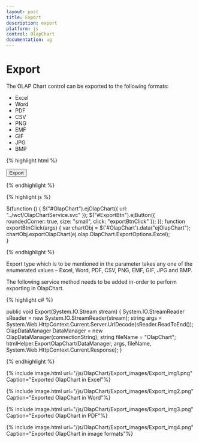 ```yaml
---
layout: post
title: Export
description: export
platform: js
control: OlapChart
documentation: ug
---
```


# Export

The OLAP Chart control can be exported to the following formats:
* Excel
* Word
* PDF
* CSV
* PNG
* EMF
* GIF
* JPG
* BMP

{% highlight html %}

<div>
    <button id="ExportBtn">Export</button>
</div>

{% endhighlight %}

{% highlight js %}

$(function () {
    $("#OlapChart").ejOlapChart({
         url: "../wcf/OlapChartService.svc"
    });
    $("#ExportBtn").ejButton({
         roundedCorner: true,
         size: "small",
         click: "exportBtnClick"
    });
});
function exportBtnClick(args) {
    var chartObj = $('#OlapChart').data("ejOlapChart");
    chartObj.exportOlapChart(ej.olap.OlapChart.ExportOptions.Excel);   
}

{% endhighlight %}

Export type which is to be mentioned in the parameter takes any one of the enumerated values – Excel, Word, PDF, CSV, PNG, EMF, GIF, JPG and BMP.

The following service method needs to be added in-order to perform exporting in OlapChart.

{% highlight c# %}

public void Export(System.IO.Stream stream)
{
    System.IO.StreamReader sReader = new System.IO.StreamReader(stream);
    string args = System.Web.HttpContext.Current.Server.UrlDecode(sReader.ReadToEnd());
    OlapDataManager DataManager = new OlapDataManager(connectionString);
    string fileName = "OlapChart";
    htmlHelper.ExportOlapChart(DataManager, args, fileName,
    System.Web.HttpContext.Current.Response);
}

{% endhighlight %}

{% include image.html url="/js/OlapChart/Export_images/Export_img1.png" Caption="Exported OlapChart in Excel"%}

{% include image.html url="/js/OlapChart/Export_images/Export_img2.png" Caption="Exported OlapChart in Word"%}

{% include image.html url="/js/OlapChart/Export_images/Export_img3.png" Caption="Exported OlapChart in PDF"%}

{% include image.html url="/js/OlapChart/Export_images/Export_img4.png" Caption="Exported OlapChart in image formats"%}


